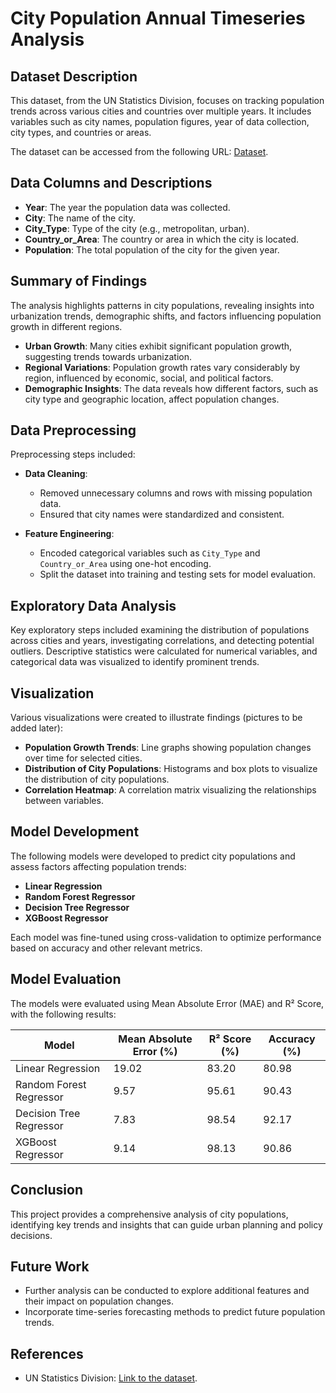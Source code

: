 # City Population Annual Timeseries Analysis

## Dataset Description
This dataset, from the UN Statistics Division, focuses on tracking population trends across various cities and countries over multiple years. It includes variables such as city names, population figures, year of data collection, city types, and countries or areas. 

The dataset can be accessed from the following URL: [Dataset](https://datahub.io/core/population-city/r/unsd-citypopulation-year-fm.csv).

## Data Columns and Descriptions
- **Year**: The year the population data was collected.
- **City**: The name of the city.
- **City_Type**: Type of the city (e.g., metropolitan, urban).
- **Country_or_Area**: The country or area in which the city is located.
- **Population**: The total population of the city for the given year.

## Summary of Findings
The analysis highlights patterns in city populations, revealing insights into urbanization trends, demographic shifts, and factors influencing population growth in different regions.

- **Urban Growth**: Many cities exhibit significant population growth, suggesting trends towards urbanization.
- **Regional Variations**: Population growth rates vary considerably by region, influenced by economic, social, and political factors.
- **Demographic Insights**: The data reveals how different factors, such as city type and geographic location, affect population changes.

## Data Preprocessing
Preprocessing steps included:

- **Data Cleaning**:
  - Removed unnecessary columns and rows with missing population data.
  - Ensured that city names were standardized and consistent.

- **Feature Engineering**:
  - Encoded categorical variables such as `City_Type` and `Country_or_Area` using one-hot encoding.
  - Split the dataset into training and testing sets for model evaluation.

## Exploratory Data Analysis
Key exploratory steps included examining the distribution of populations across cities and years, investigating correlations, and detecting potential outliers. Descriptive statistics were calculated for numerical variables, and categorical data was visualized to identify prominent trends.

## Visualization
Various visualizations were created to illustrate findings (pictures to be added later):

- **Population Growth Trends**: Line graphs showing population changes over time for selected cities.
- **Distribution of City Populations**: Histograms and box plots to visualize the distribution of city populations.
- **Correlation Heatmap**: A correlation matrix visualizing the relationships between variables.

## Model Development
The following models were developed to predict city populations and assess factors affecting population trends:

- **Linear Regression**
- **Random Forest Regressor**
- **Decision Tree Regressor**
- **XGBoost Regressor**

Each model was fine-tuned using cross-validation to optimize performance based on accuracy and other relevant metrics.

## Model Evaluation
The models were evaluated using Mean Absolute Error (MAE) and R² Score, with the following results:

| Model                     | Mean Absolute Error (%) | R² Score (%) | Accuracy (%) |
|---------------------------|-------------------------|---------------|--------------|
| Linear Regression          | 19.02                   | 83.20         | 80.98        |
| Random Forest Regressor    | 9.57                    | 95.61         | 90.43        |
| Decision Tree Regressor    | 7.83                    | 98.54         | 92.17        |
| XGBoost Regressor         | 9.14                    | 98.13         | 90.86        |

## Conclusion
This project provides a comprehensive analysis of city populations, identifying key trends and insights that can guide urban planning and policy decisions.

## Future Work
- Further analysis can be conducted to explore additional features and their impact on population changes.
- Incorporate time-series forecasting methods to predict future population trends.

## References
- UN Statistics Division: [Link to the dataset](<insert dataset link>).

